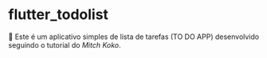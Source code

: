 # flutter_todolist
🎉 Este é um aplicativo simples de lista de tarefas (TO DO APP) desenvolvido seguindo o tutorial do *Mitch Koko*.
